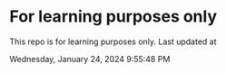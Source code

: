 # For learning purposes only
This repo is for learning purposes only.
Last updated at

Wednesday, January 24, 2024 9:55:48 PM

